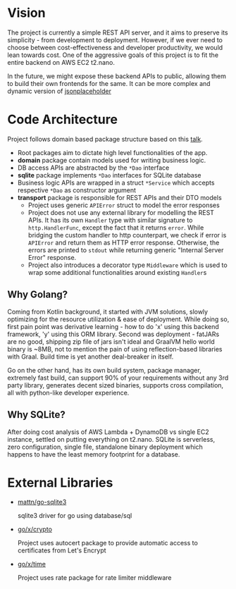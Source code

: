 # Vision

The project is currently a simple REST API server, and it aims to preserve 
its simplicity - from development to deployment. However, if we ever need to
choose between cost-effectiveness and developer productivity, we would lean
towards cost. One of the aggressive goals of this project is to fit the entire
backend on AWS EC2 t2.nano.

In the future, we might expose these backend APIs to public, allowing them to build
their own frontends for the same. It can be more complex and dynamic version of
[jsonplaceholder](https://jsonplaceholder.typicode.com/)

# Code Architecture

Project follows domain based package structure based on this [talk](https://www.youtube.com/watch?v=MzTcsI6tn-0).
* Root packages aim to dictate high level functionalities of the app.
* **domain** package contain models used for writing business logic. 
* DB access APIs are abstracted by the `*Dao` interface
* **sqlite** package implements `*Dao` interfaces for SQLite database
* Business logic APIs are wrapped in a struct `*Service` which accepts respective
`*Dao` as constructor argument
* **transport** package is responsible for REST APIs and their DTO models
  * Project uses generic `APIError` struct to model the error responses
  * Project does not use any external library for modelling the REST APIs.
  It has its own `Handler` type with similar signature to `http.HandlerFunc`, except
  the fact that it returns `error`. While bridging the custom handler to http counterpart,
  we check if error is `APIError` and return them as HTTP error response. Otherwise,
  the errors are printed to `stdout` while returning generic "Internal Server Error" response.
  * Project also introduces a decorator type `Middleware` which is used to wrap some additional
  functionalities around existing `Handler`s

## Why Golang? 

Coming from Kotlin background, it started with JVM solutions, slowly optimizing
for the resource utilization & ease of deployment. While doing so, first pain
point was derivative learning - how to do 'x' using this backend framework, 'y'
using this ORM library. Second was deployment - fatJARs are no good, shipping
zip file of jars isn't ideal and GraalVM hello world binary is ~8MB, not to mention
the pain of using reflection-based libraries with Graal. Build time is yet another
deal-breaker in itself.

Go on the other hand, has its own build system, package manager, extremely fast
build, can support 90% of your requirements without any 3rd party library, generates 
decent sized binaries, supports cross compilation, all with python-like developer
experience.

## Why SQLite?

After doing cost analysis of AWS Lambda + DynamoDB vs single EC2 instance,
settled on putting everything on t2.nano. SQLite is serverless, zero configuration,
single file, standalone binary deployment which happens to have the least memory 
footprint for a database.

# External Libraries

* [mattn/go-sqlite3](https://github.com/mattn/go-sqlite3)

    sqlite3 driver for go using database/sql

* [go/x/crypto](https://pkg.go.dev/golang.org/x/crypto/acme/autocert)

    Project uses autocert package to provide automatic access to certificates from Let's Encrypt

* [go/x/time](https://pkg.go.dev/golang.org/x/time/rate)

    Project uses rate package for rate limiter middleware